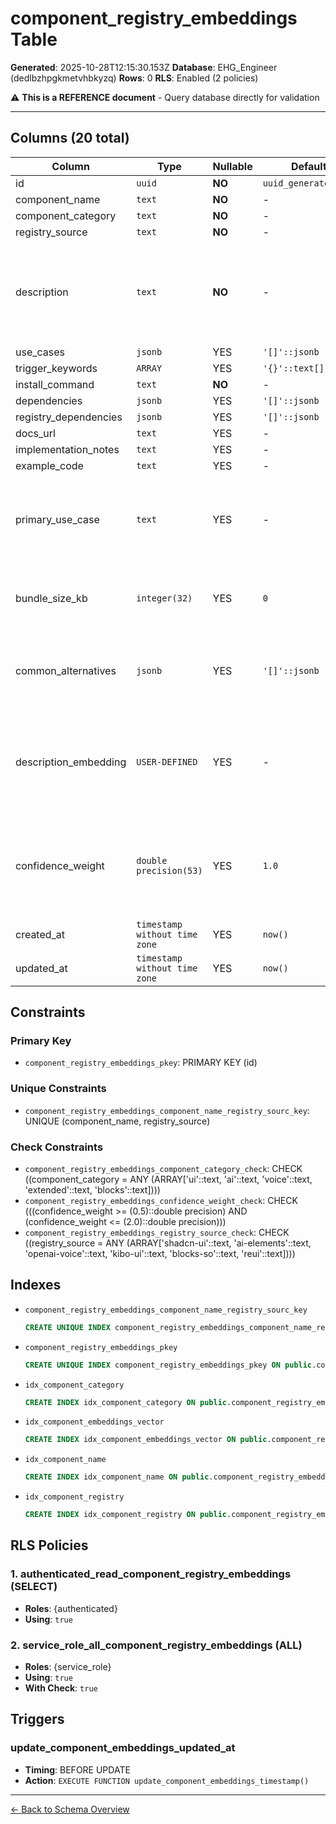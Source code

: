 # component_registry_embeddings Table

**Generated**: 2025-10-28T12:15:30.153Z
**Database**: EHG_Engineer (dedlbzhpgkmetvhbkyzq)
**Rows**: 0
**RLS**: Enabled (2 policies)

⚠️ **This is a REFERENCE document** - Query database directly for validation

---

## Columns (20 total)

| Column | Type | Nullable | Default | Description |
|--------|------|----------|---------|-------------|
| id | `uuid` | **NO** | `uuid_generate_v4()` | - |
| component_name | `text` | **NO** | - | - |
| component_category | `text` | **NO** | - | - |
| registry_source | `text` | **NO** | - | - |
| description | `text` | **NO** | - | Human-readable description used for semantic matching and explanation generation |
| use_cases | `jsonb` | YES | `'[]'::jsonb` | - |
| trigger_keywords | `ARRAY` | YES | `'{}'::text[]` | - |
| install_command | `text` | **NO** | - | - |
| dependencies | `jsonb` | YES | `'[]'::jsonb` | - |
| registry_dependencies | `jsonb` | YES | `'[]'::jsonb` | - |
| docs_url | `text` | YES | - | - |
| implementation_notes | `text` | YES | - | - |
| example_code | `text` | YES | - | - |
| primary_use_case | `text` | YES | - | Main use case for explainability (shown in "Why recommended" reasoning) |
| bundle_size_kb | `integer(32)` | YES | `0` | Approximate bundle size impact (used for warning generation) |
| common_alternatives | `jsonb` | YES | `'[]'::jsonb` | Alternative components with tradeoffs (e.g., lighter/heavier versions) |
| description_embedding | `USER-DEFINED` | YES | - | OpenAI text-embedding-3-small (1536 dimensions) for semantic similarity search via pgvector |
| confidence_weight | `double precision(53)` | YES | `1.0` | Popularity multiplier (1.0 = neutral, >1.0 = boost popular components, <1.0 = less popular) |
| created_at | `timestamp without time zone` | YES | `now()` | - |
| updated_at | `timestamp without time zone` | YES | `now()` | - |

## Constraints

### Primary Key
- `component_registry_embeddings_pkey`: PRIMARY KEY (id)

### Unique Constraints
- `component_registry_embeddings_component_name_registry_sourc_key`: UNIQUE (component_name, registry_source)

### Check Constraints
- `component_registry_embeddings_component_category_check`: CHECK ((component_category = ANY (ARRAY['ui'::text, 'ai'::text, 'voice'::text, 'extended'::text, 'blocks'::text])))
- `component_registry_embeddings_confidence_weight_check`: CHECK (((confidence_weight >= (0.5)::double precision) AND (confidence_weight <= (2.0)::double precision)))
- `component_registry_embeddings_registry_source_check`: CHECK ((registry_source = ANY (ARRAY['shadcn-ui'::text, 'ai-elements'::text, 'openai-voice'::text, 'kibo-ui'::text, 'blocks-so'::text, 'reui'::text])))

## Indexes

- `component_registry_embeddings_component_name_registry_sourc_key`
  ```sql
  CREATE UNIQUE INDEX component_registry_embeddings_component_name_registry_sourc_key ON public.component_registry_embeddings USING btree (component_name, registry_source)
  ```
- `component_registry_embeddings_pkey`
  ```sql
  CREATE UNIQUE INDEX component_registry_embeddings_pkey ON public.component_registry_embeddings USING btree (id)
  ```
- `idx_component_category`
  ```sql
  CREATE INDEX idx_component_category ON public.component_registry_embeddings USING btree (component_category)
  ```
- `idx_component_embeddings_vector`
  ```sql
  CREATE INDEX idx_component_embeddings_vector ON public.component_registry_embeddings USING ivfflat (description_embedding vector_cosine_ops) WITH (lists='10')
  ```
- `idx_component_name`
  ```sql
  CREATE INDEX idx_component_name ON public.component_registry_embeddings USING btree (component_name)
  ```
- `idx_component_registry`
  ```sql
  CREATE INDEX idx_component_registry ON public.component_registry_embeddings USING btree (registry_source)
  ```

## RLS Policies

### 1. authenticated_read_component_registry_embeddings (SELECT)

- **Roles**: {authenticated}
- **Using**: `true`

### 2. service_role_all_component_registry_embeddings (ALL)

- **Roles**: {service_role}
- **Using**: `true`
- **With Check**: `true`

## Triggers

### update_component_embeddings_updated_at

- **Timing**: BEFORE UPDATE
- **Action**: `EXECUTE FUNCTION update_component_embeddings_timestamp()`

---

[← Back to Schema Overview](../database-schema-overview.md)
